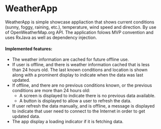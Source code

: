 # WeatherApp

WeatherApp is simple showcase appliaction that shows current conditions (sunny, foggy, raining, etc.), temperature, wind speed and direction. By use of OpenWeatherMap.org API.
The application folows MVP convention and uses RxJava as well as dependency injection.

#### Implemented features:

* The weather information are cached for future offline use.
* If user is offline, and there is weather information cached that is less than 24 hours old. The last known conditions and location is shown along with a prominent display to indicate when the data was last updated.
* If offline, and there are no previous conditions known, or the previous conditions are more than 24 hours old:
  - A screen is displayed to indicate there is no previous data available.
  - A button is displayed to allow a user to refresh the data.
* If user refresh the data manually, and is offline, a message is displayed to indicate that user need to connect to the Internet in order to get updated data.
* The app display a loading indicator if it is fetching data.
